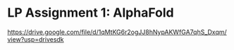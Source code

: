 # LP Assignment 1: AlphaFold
https://drive.google.com/file/d/1qMtKG6r2ogJJ8hNypAKWfGA7qhS_Dxqm/view?usp=drivesdk
